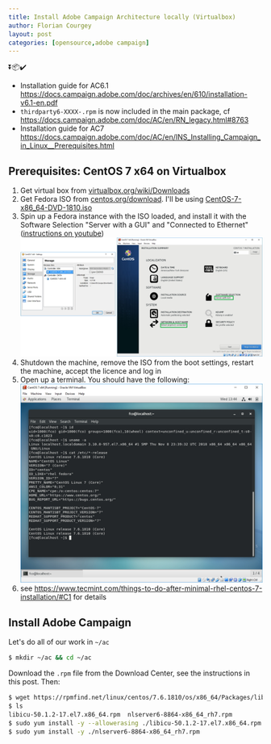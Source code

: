 ```yaml
---
title: Install Adobe Campaign Architecture locally (Virtualbox)
author: Florian Courgey
layout: post
categories: [opensource,adobe campaign]
---
```


<p class="text-center">⏬📦✔️</p>

<!--more-->

- Installation guide for AC6.1 https://docs.campaign.adobe.com/doc/archives/en/610/installation-v6.1-en.pdf
- `thirdparty6-XXXX-.rpm` is now included in the main package, cf https://docs.campaign.adobe.com/doc/AC/en/RN_legacy.html#8763
- Installation guide for AC7 https://docs.campaign.adobe.com/doc/AC/en/INS_Installing_Campaign_in_Linux__Prerequisites.html

## Prerequisites: CentOS 7 x64 on Virtualbox
1. Get virtual box from [virtualbox.org/wiki/Downloads](https://www.virtualbox.org/wiki/Downloads)
1. Get Fedora ISO from [centos.org/download](https://www.centos.org/download/). I'll be using [CentOS-7-x86_64-DVD-1810.iso](http://isoredirect.centos.org/centos/7/isos/x86_64/CentOS-7-x86_64-DVD-1810.iso)
1. Spin up a Fedora instance with the ISO loaded, and install it with the Software Selection "Server with a GUI" and "Connected to Ethernet" ([instructions on youtube](https://www.youtube.com/watch?v=Pcl417NR2xc))
![](/assets/images/2019/02/fedora-workstation-install-disk.jpg)
1. Shutdown the machine, remove the ISO from the boot settings, restart the machine, accept the licence and log in
1. Open up a terminal. You should have the following:
![](/assets/images/2019/02/fedora-workstation-first-terminal.jpg)
1. see https://www.tecmint.com/things-to-do-after-minimal-rhel-centos-7-installation/#C1 for details

## Install Adobe Campaign
Let's do all of our work in `~/ac`
```bash
$ mkdir ~/ac && cd ~/ac
```

Download the `.rpm` file from the Download Center, see the instructions in this post. Then:
```bash
$ wget https://rpmfind.net/linux/centos/7.6.1810/os/x86_64/Packages/libicu-50.1.2-17.el7.x86_64.rpm
$ ls
libicu-50.1.2-17.el7.x86_64.rpm  nlserver6-8864-x86_64_rh7.rpm
$ sudo yum install -y --allowerasing ./libicu-50.1.2-17.el7.x86_64.rpm
$ sudo yum install -y ./nlserver6-8864-x86_64_rh7.rpm
```

